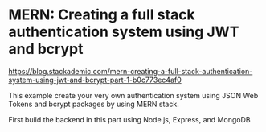 # MERN: Creating a full stack authentication system using JWT and bcrypt

https://blog.stackademic.com/mern-creating-a-full-stack-authentication-system-using-jwt-and-bcrypt-part-1-b0c773ec4af0

This example create your very own authentication system using JSON Web Tokens and bcrypt packages by using MERN stack.

First build the backend in this part using Node.js, Express, and MongoDB